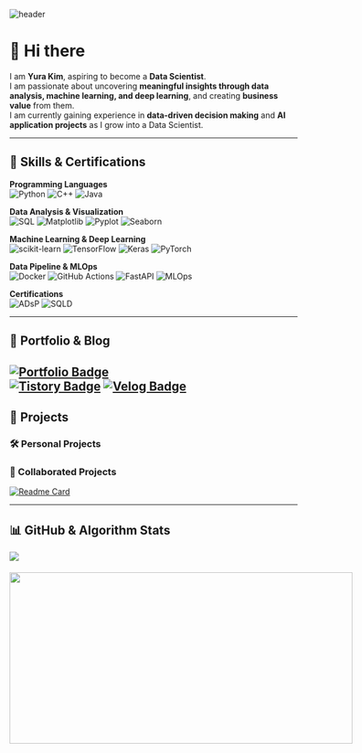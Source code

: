 ![header](https://capsule-render.vercel.app/api?type=waving&color=0:B39DDB,100:8C9EFF&height=200&text=Yura%20Kim%27s%20GitHub&fontSize=44&animation=fadeIn&fontAlign=70&fontAlignY=35)


# 👋 Hi there
I am **Yura Kim**, aspiring to become a **Data Scientist**.  
I am passionate about uncovering **meaningful insights through data analysis, machine learning, and deep learning**, and creating **business value** from them.  
I am currently gaining experience in **data-driven decision making** and **AI application projects** as I grow into a Data Scientist.

---

## 🚀 Skills & Certifications

**Programming Languages**  
![Python](https://img.shields.io/badge/Python-3776AB?style=flat-square&logo=python&logoColor=white)
![C++](https://img.shields.io/badge/C++-00599C?style=flat-square&logo=c%2B%2B&logoColor=white)
![Java](https://img.shields.io/badge/Java-007396?style=flat-square&logo=java&logoColor=white)

**Data Analysis & Visualization**  
![SQL](https://img.shields.io/badge/SQL-4479A1?style=flat-square&logo=MySQL&logoColor=white)
![Matplotlib](https://img.shields.io/badge/Matplotlib-005571?style=flat-square&logo=plotly&logoColor=white)
![Pyplot](https://img.shields.io/badge/Pyplot_(Matplotlib)-3776AB?style=flat-square&logo=python&logoColor=white)
![Seaborn](https://img.shields.io/badge/Seaborn-3776AB?style=flat-square&logo=python&logoColor=white)

**Machine Learning & Deep Learning**  
![scikit-learn](https://img.shields.io/badge/scikit--learn-F7931E?style=flat-square&logo=scikit-learn&logoColor=white)
![TensorFlow](https://img.shields.io/badge/TensorFlow-FF6F00?style=flat-square&logo=tensorflow&logoColor=white)
![Keras](https://img.shields.io/badge/Keras-D00000?style=flat-square&logo=keras&logoColor=white)
![PyTorch](https://img.shields.io/badge/PyTorch-EE4C2C?style=flat-square&logo=pytorch&logoColor=white)

**Data Pipeline & MLOps**  
![Docker](https://img.shields.io/badge/Docker-2496ED?style=flat-square&logo=docker&logoColor=white)
![GitHub Actions](https://img.shields.io/badge/GitHub%20Actions-2088FF?style=flat-square&logo=githubactions&logoColor=white)
![FastAPI](https://img.shields.io/badge/FastAPI-009688?style=flat-square&logo=fastapi&logoColor=white)
![MLOps](https://img.shields.io/badge/MLOps-Continuous%20Training-8B5CF6?style=flat-square&logo=mlflow&logoColor=white)

**Certifications**  
![ADsP](https://img.shields.io/badge/ADsP-5B6DCD?style=flat-square&logo=checkmarx&logoColor=white)
![SQLD](https://img.shields.io/badge/SQLD-C8A2C8?style=flat-square&logo=oracle&logoColor=3D3D3D)

---

## 🔗 Portfolio & Blog
[![Portfolio Badge](https://img.shields.io/badge/Portfolio-Notion-black?style=flat&logo=notion&logoColor=white)](https://rayull.notion.site/Kim-Yura-s-Portfolio-1f4c9c99ec33800d97cbd6f71f59b5e2?source=copy_link)  
[![Tistory Badge](https://img.shields.io/badge/Tistory-FF5722?style=flat-square&logo=tistory&logoColor=white)](https://yura103.tistory.com/)
[![Velog Badge](https://img.shields.io/badge/Velog-20C997?style=flat-square&logo=velog&logoColor=white)](https://velog.io/@yura103)  
---

## 📌 Projects

### 🛠️ Personal Projects

### 🤝 Collaborated Projects
[![Readme Card](https://github-readme-stats.vercel.app/api/pin/?username=lyraa88&repo=mlops-docker-seminar&theme=default&hide_border=false&bg_color=ffffff)](https://github.com/lyraa88/mlops-docker-seminar)

---

## 📊 GitHub & Algorithm Stats

<div align="left" style="display: flex; flex-wrap: wrap; justify-content: flex-start; gap: 20px;">

  <!-- GitHub Stats -->
  <div>
    <img src="https://github-readme-stats.vercel.app/api?username=yura103&show_icons=true&theme=default&hide_border=false&bg_color=ffffff&v=1">
  </div>

  <!-- Gitanimals -->
  <a href="https://www.gitanimals.org/en_US?utm_medium=image&utm_source=yura103&utm_content=farm">
<img
  src="https://render.gitanimals.org/farms/yura103"
  width="600"
  height="300"
/>
</a>


</div>

